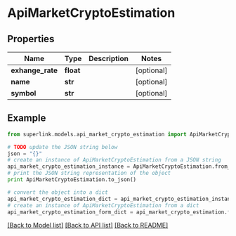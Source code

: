 # ApiMarketCryptoEstimation


## Properties
Name | Type | Description | Notes
------------ | ------------- | ------------- | -------------
**exhange_rate** | **float** |  | [optional] 
**name** | **str** |  | [optional] 
**symbol** | **str** |  | [optional] 

## Example

```python
from superlink.models.api_market_crypto_estimation import ApiMarketCryptoEstimation

# TODO update the JSON string below
json = "{}"
# create an instance of ApiMarketCryptoEstimation from a JSON string
api_market_crypto_estimation_instance = ApiMarketCryptoEstimation.from_json(json)
# print the JSON string representation of the object
print ApiMarketCryptoEstimation.to_json()

# convert the object into a dict
api_market_crypto_estimation_dict = api_market_crypto_estimation_instance.to_dict()
# create an instance of ApiMarketCryptoEstimation from a dict
api_market_crypto_estimation_form_dict = api_market_crypto_estimation.from_dict(api_market_crypto_estimation_dict)
```
[[Back to Model list]](../README.md#documentation-for-models) [[Back to API list]](../README.md#documentation-for-api-endpoints) [[Back to README]](../README.md)


